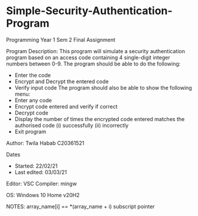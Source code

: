 # Simple-Security-Authentication-Program
Programming Year 1 Sem 2 Final Assignment

Program Description:
This program will simulate a security authentication program
based on an access code containing 4 single-digit integer numbers
between 0-9. The program should be able to do the following:
- Enter the code
- Encrypt and Decrypt the entered code
- Verify input code
The program should also be able to show the following menu:
- Enter any code
- Encrypt code entered and verify if correct
- Decrypt code
- Display the number of times the encrypted code entered matches the
authorised code (i) successfully (ii) incorrectly
- Exit program

Author: Twila Habab C20361521

Dates
- Started: 22/02/21
- Last edited: 03/03/21

Editor: VSC
Compiler: mingw

OS: Windows 10 Home v20H2

NOTES: 
array_name[i] == *(array_name + i) 
   subscript           pointer
